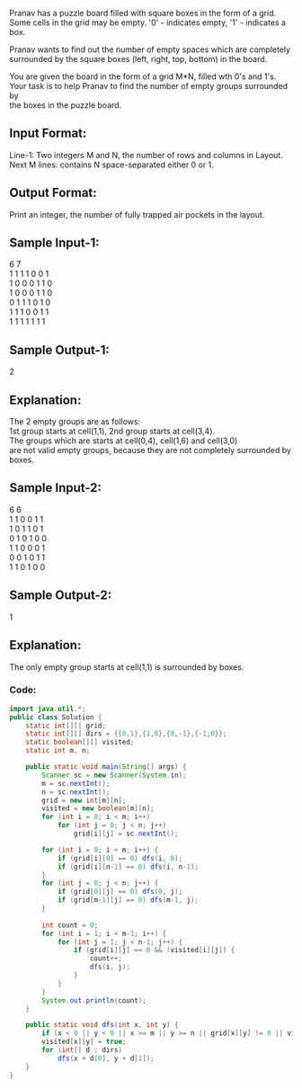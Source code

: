 Pranav has a puzzle board filled with square boxes in the form of a grid.<br/>
Some cells in the grid may be empty. '0' - indicates empty, '1' - indicates a box. <br/>

Pranav wants to find out the number of empty spaces which are completely <br/>
surrounded by the square boxes (left, right, top, bottom) in the board.<br/>

You are given the board in the form of a grid M*N, filled wth 0's and 1's.<br/>
Your task is to help Pranav to find the number of empty groups surrounded by<br/>
the boxes in the puzzle board.<br/>

Input Format:
-------------
Line-1: Two integers M and N, the number of rows and columns in Layout.<br/>
Next M lines: contains N space-separated either 0 or 1.<br/>

Output Format:
--------------
Print an integer, the number of fully trapped air pockets in the layout.<br/>

Sample Input-1:
---------------
6 7<br/>
1 1 1 1 0 0 1<br/>
1 0 0 0 1 1 0<br/>
1 0 0 0 1 1 0<br/>
0 1 1 1 0 1 0<br/>
1 1 1 0 0 1 1<br/>
1 1 1 1 1 1 1<br/>

Sample Output-1:
----------------
2<br/>

Explanation:
------------
The 2 empty groups are as follows:<br/>
1st group starts at cell(1,1), 2nd group starts at cell(3,4).<br/>
The groups which are starts at cell(0,4), cell(1,6) and cell(3,0)<br/>
are not valid empty groups, because they are not completely surrounded by boxes.<br/>


Sample Input-2:
---------------
6 6<br/>
1 1 0 0 1 1<br/>
1 0 1 1 0 1<br/>
0 1 0 1 0 0<br/>
1 1 0 0 0 1<br/>
0 0 1 0 1 1<br/>
1 1 0 1 0 0<br/>

Sample Output-2:
----------------
1<br/>

Explanation:
------------
The only empty group starts at cell(1,1) is surrounded by boxes.<br/>

### Code:
```java
import java.util.*;
public class Solution {
    static int[][] grid;
    static int[][] dirs = {{0,1},{1,0},{0,-1},{-1,0}};
    static boolean[][] visited;
    static int m, n;

    public static void main(String[] args) {
        Scanner sc = new Scanner(System.in);
        m = sc.nextInt();
        n = sc.nextInt();
        grid = new int[m][n];
        visited = new boolean[m][n];
        for (int i = 0; i < m; i++)
            for (int j = 0; j < n; j++)
                grid[i][j] = sc.nextInt();

        for (int i = 0; i < m; i++) {
            if (grid[i][0] == 0) dfs(i, 0);
            if (grid[i][n-1] == 0) dfs(i, n-1);
        }
        for (int j = 0; j < n; j++) {
            if (grid[0][j] == 0) dfs(0, j);
            if (grid[m-1][j] == 0) dfs(m-1, j);
        }
        
        int count = 0;
        for (int i = 1; i < m-1; i++) {
            for (int j = 1; j < n-1; j++) {
                if (grid[i][j] == 0 && !visited[i][j]) {
                    count++;
                    dfs(i, j);
                }
            }
        }
        System.out.println(count);
    }

    public static void dfs(int x, int y) {
        if (x < 0 || y < 0 || x >= m || y >= n || grid[x][y] != 0 || visited[x][y]) return;
        visited[x][y] = true;
        for (int[] d : dirs)
            dfs(x + d[0], y + d[1]);
    }
}

```